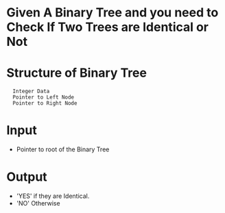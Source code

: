 # Given A Binary Tree and you need to Check If Two Trees are Identical or Not

# Structure of Binary Tree

```
  Integer Data
  Pointer to Left Node
  Pointer to Right Node
```

# Input

- Pointer to root of the Binary Tree

# Output

- 'YES' if they are Identical.
- 'NO' Otherwise

